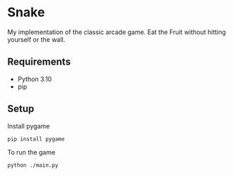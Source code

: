 # Snake

My implementation of the classic arcade game. Eat the Fruit without hitting yourself or the wall.

## Requirements

* Python 3.10
* pip

## Setup

Install pygame

````
pip install pygame
````

To run the game

````
python ./main.py
````
